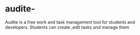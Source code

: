 # audite-
Audite is a free work and task management tool for students and developers. Students can create ,edit tasks and manage them 
